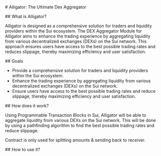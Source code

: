 # Alligator: The Ultimate Dex Aggregator

## What is Alligator?

Alligator is designed as a comprehensive solution for traders and liquidity providers within the Sui ecosystem. The DEX Aggregator Module for Alligator aims to enhance the trading experience by aggregating liquidity from various decentralized exchanges (DEXs) on the Sui network. This approach ensures users have access to the best possible trading rates and reduces slippage, thereby maximizing efficiency and user satisfaction.

## Goals

- Provide a comprehensive solution for traders and liquidity providers within the Sui ecosystem.
- Enhance the trading experience by aggregating liquidity from various decentralized exchanges (DEXs) on the Sui network.
- Ensure users have access to the best possible trading rates and reduce slippage, thereby maximizing efficiency and user satisfaction.

## How does it work?

Using Programmable Transaction Blocks in Sui, Alligator will be able to aggregate liquidity from various DEXs on the Sui network. This will be done by using a pathfinding algorithm to find the best possible trading rates and reduce slippage.

Contract is only used for splitting amounts & sending back to receiver.

## How to use it?
